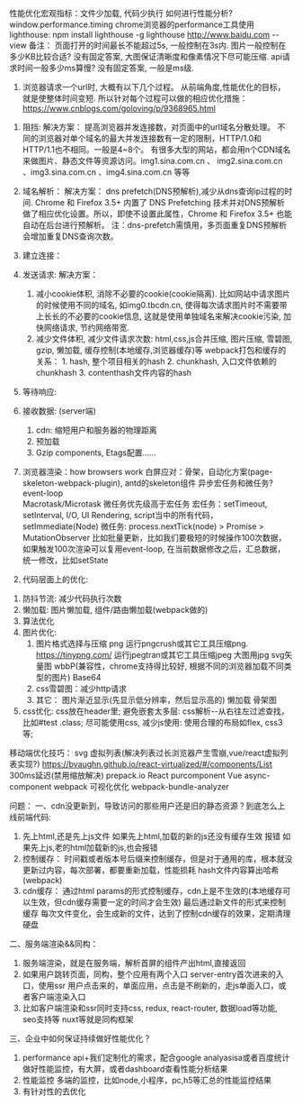 性能优化宏观指标：文件少加载, 代码少执行
如何进行性能分析?
    window.performance.timing
    chrome浏览器的performance工具使用
    lighthouse:
        npm install lighthouse -g
        lighthouse http://www.baidu.com --view
备注：
页面打开的时间最长不能超过5s, 一般控制在3s内.
图片一般控制在多少KB比较合适? 没有固定答案, 大图保证清晰度和像素情况下尽可能压缩.
api请求时间一般多少ms算慢? 没有固定答案, 一般是ms级.


1. 浏览器请求一个url时, 大概有以下几个过程。 从前端角度,性能优化的目标，就是使整体时间变短.
所以针对每个过程可以做的相应优化措施：
https://www.cnblogs.com/goloving/p/9368965.html
1) 阻挡:
    解决方案：
        提高浏览器并发连接数，对页面中的url域名分散处理。
        不同的浏览器对单个域名的最大并发连接数有一定的限制，HTTP/1.0和HTTP/1.1也不相同。一般是4~8个。
        有很多大型的网站，都会用n个CDN域名来做图片、静态文件等资源访问。img1.sina.com.cn 、 img2.sina.com.cn 、img3.sina.com.cn 、img4.sina.com.cn 等等
2) 域名解析：
    解决方案：
        dns prefetch(DNS预解析),减少从dns查询ip过程的时间.
        <link rel="dns-prefetch" href="//domain.com" />
        Chrome 和 Firefox 3.5+ 内置了 DNS Prefetching 技术并对DNS预解析做了相应优化设置。所以，即使不设置此属性，Chrome 和 Firefox 3.5+ 也能自动在后台进行预解析。
        注：dns-prefetch需慎用，多页面重复DNS预解析会增加重复DNS查询次数。
3) 建立连接：
4) 发送请求:
    解决方案：
    1. 减小cookie体积, 消除不必要的cookie(cookie隔离). 
    比如网站中请求图片的时候使用不同的域名, 如img0.tbcdn.cn, 使得每次请求图片时不需要带上长长的不必要的cookie信息, 这就是使用单独域名来解决cookie污染, 加快网络请求, 节约网络带宽.
    2. 减少文件体积, 减少文件请求次数: 
        html,css,js合并压缩, 图片压缩, 雪碧图, gzip, 懒加载, 缓存控制(本地缓存,浏览器缓存)等
        webpack打包和缓存的关系：
            1. hash, 整个项目相关的hash
            2. chunkhash, 入口文件依赖的chunkhash
            3. contenthash文件内容的hash
5) 等待响应:
6) 接收数据: 
    (server端)
    1. cdn: 缩短用户和服务器的物理距离
    2. 预加载
    3. Gzip components, Etags配置......

7) 浏览器渲染：how browsers work
    白屏应对：骨架，自动化方案(page-skeleton-webpack-plugin), antd的skeleton组件
    异步宏任务和微任务? event-loop   
        Macrotask/Microtask
        微任务优先级高于宏任务
        宏任务：setTimeout, setInterval, I/O, UI Rendering, script当中的所有代码， setImmediate(Node)
        微任务: process.nextTick(node) > Promise > MutationObserver
    比如批量更新，比如我们要极短的时候操作100次数据，如果触发100次渲染可以复用event-loop, 在当前数据修改之后，汇总数据，统一修改，比如setState


2. 代码层面上的优化:
1) 防抖节流: 减少代码执行次数
2) 懒加载: 图片懒加载, 组件/路由懒加载(webpack做的)
3) 算法优化
4) 图片优化:
    1. 图片格式选择与压缩
        png
        运行pngcrush或其它工具压缩png. https://tinypng.com/
        运行jpegtran或其它工具压缩jpeg
        大图用jpg
        svg矢量图
        wbbP(兼容性，chrome支持得比较好, 根据不同的浏览器加载不同类型的图片)
        Base64
    2. css雪碧图：减少http请求
    3. 其它：
        图片渐近显示(先显示低分辨率，然后显示高的)
        懒加载
        骨架图
5) css优化:
    css放在header里;
    避免嵌套太多层: css解析--从右往左过滤查找，比如#test .class;
    尽可能使用css, 减少js使用: 使用合理的布局如flex, css3等;


移动端优化技巧：
    svg
    虚拟列表(解决列表过长浏览器产生雪崩,vue/react虚拟列表实现?) https://bvaughn.github.io/react-virtualized/#/components/List
    300ms延迟(禁用缩放解决)
prepack.io
React purcomponent
Vue async-component
webpack 可视化优化 webpack-bundle-analyzer



问题：
一、cdn没更新到，导致访问的那些用户还是旧的静态资源？到底怎么上线前端代码:
1. 先上html,还是先上js文件
如果先上html,加载的新的js还没有缓存生效 报错
如果先上js,老的html加载新的js,也会报错
2. 控制缓存：<script src="xxx?_t=100000"></script>
时间戳或者版本号后缀来控制缓存，但是对于通用的库，根本就没更新过内容，每次部署，都要重新加载，性能损耗
hash文件内容算出哈希(webpack)
3. cdn缓存：
通过html params的形式控制缓存，cdn上是不生效的(本地缓存可以生效，但cdn缓存需要一定的时间才会生效)
最后通过新文件的形式来控制缓存<script src="xxx_hash.js"></script>
每次文件变化，会生成新的文件，达到了控制cdn缓存的效果，定期清理硬盘


二、服务端渲染&&同构：
1. 服务端渲染，就是在服务端，解析首屏的组件产出html,直接返回
2. 如果用户跳转页面，同构，整个应用有两个入口
    server-entry首次进来的入口，使用ssr
    用户点击来的，单面应用，点击是不刷新的，走js单面入口，或者客户端渲染入口
3. 比如客户端渲染和ssr同时支持css, redux, react-router, 数据load等功能, seo支持等
nuxt等就是同构框架


三、企业中如何保证持续做好性能优化？
1. performance api+我们定制化的需求，配合google analyasisa或者百度统计做好性能监控，有大屏，或者dashboard查看性能分析结果
2. 性能监控 多端的监控，比如node,小程序，pc,h5等汇总的性能监控结果
3. 有针对性的去优化

